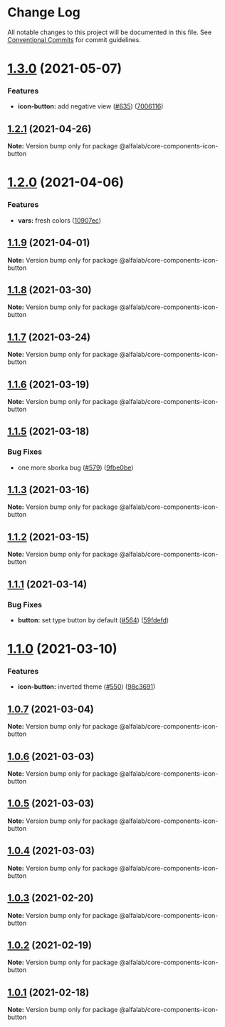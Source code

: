 # Change Log

All notable changes to this project will be documented in this file.
See [Conventional Commits](https://conventionalcommits.org) for commit guidelines.

# [1.3.0](https://github.com/alfa-laboratory/core-components/compare/@alfalab/core-components-icon-button@1.2.1...@alfalab/core-components-icon-button@1.3.0) (2021-05-07)


### Features

* **icon-button:** add negative view ([#635](https://github.com/alfa-laboratory/core-components/issues/635)) ([7006116](https://github.com/alfa-laboratory/core-components/commit/70061167d1e00a786e28c53ebb26e4e174d03311))





## [1.2.1](https://github.com/alfa-laboratory/core-components/compare/@alfalab/core-components-icon-button@1.2.0...@alfalab/core-components-icon-button@1.2.1) (2021-04-26)

**Note:** Version bump only for package @alfalab/core-components-icon-button





# [1.2.0](https://github.com/alfa-laboratory/core-components/compare/@alfalab/core-components-icon-button@1.1.9...@alfalab/core-components-icon-button@1.2.0) (2021-04-06)


### Features

* **vars:** fresh colors ([10907ec](https://github.com/alfa-laboratory/core-components/commit/10907eca0f5556795529a90b41d2bc663ea01dfe))





## [1.1.9](https://github.com/alfa-laboratory/core-components/compare/@alfalab/core-components-icon-button@1.1.8...@alfalab/core-components-icon-button@1.1.9) (2021-04-01)

**Note:** Version bump only for package @alfalab/core-components-icon-button





## [1.1.8](https://github.com/alfa-laboratory/core-components/compare/@alfalab/core-components-icon-button@1.1.7...@alfalab/core-components-icon-button@1.1.8) (2021-03-30)

**Note:** Version bump only for package @alfalab/core-components-icon-button





## [1.1.7](https://github.com/alfa-laboratory/core-components/compare/@alfalab/core-components-icon-button@1.1.6...@alfalab/core-components-icon-button@1.1.7) (2021-03-24)

**Note:** Version bump only for package @alfalab/core-components-icon-button





## [1.1.6](https://github.com/alfa-laboratory/core-components/compare/@alfalab/core-components-icon-button@1.1.5...@alfalab/core-components-icon-button@1.1.6) (2021-03-19)

**Note:** Version bump only for package @alfalab/core-components-icon-button





## [1.1.5](https://github.com/alfa-laboratory/core-components/compare/@alfalab/core-components-icon-button@1.1.3...@alfalab/core-components-icon-button@1.1.5) (2021-03-18)


### Bug Fixes

* one more sborka bug ([#579](https://github.com/alfa-laboratory/core-components/issues/579)) ([9fbe0be](https://github.com/alfa-laboratory/core-components/commit/9fbe0beca56ec5971de78b3f6cda25305b260efc))





## [1.1.3](https://github.com/alfa-laboratory/core-components/compare/@alfalab/core-components-icon-button@1.1.2...@alfalab/core-components-icon-button@1.1.3) (2021-03-16)

**Note:** Version bump only for package @alfalab/core-components-icon-button





## [1.1.2](https://github.com/alfa-laboratory/core-components/compare/@alfalab/core-components-icon-button@1.1.1...@alfalab/core-components-icon-button@1.1.2) (2021-03-15)

**Note:** Version bump only for package @alfalab/core-components-icon-button





## [1.1.1](https://github.com/alfa-laboratory/core-components/compare/@alfalab/core-components-icon-button@1.1.0...@alfalab/core-components-icon-button@1.1.1) (2021-03-14)


### Bug Fixes

* **button:** set type button by default ([#564](https://github.com/alfa-laboratory/core-components/issues/564)) ([59fdefd](https://github.com/alfa-laboratory/core-components/commit/59fdefd4f37fbe589840aa8944d88bde5b8cda6e))





# [1.1.0](https://github.com/alfa-laboratory/core-components/compare/@alfalab/core-components-icon-button@1.0.7...@alfalab/core-components-icon-button@1.1.0) (2021-03-10)


### Features

* **icon-button:** inverted theme ([#550](https://github.com/alfa-laboratory/core-components/issues/550)) ([98c3691](https://github.com/alfa-laboratory/core-components/commit/98c36919f682041278aa31753f1d18be95358df1))





## [1.0.7](https://github.com/alfa-laboratory/core-components/compare/@alfalab/core-components-icon-button@1.0.6...@alfalab/core-components-icon-button@1.0.7) (2021-03-04)

**Note:** Version bump only for package @alfalab/core-components-icon-button





## [1.0.6](https://github.com/alfa-laboratory/core-components/compare/@alfalab/core-components-icon-button@1.0.5...@alfalab/core-components-icon-button@1.0.6) (2021-03-03)

**Note:** Version bump only for package @alfalab/core-components-icon-button





## [1.0.5](https://github.com/alfa-laboratory/core-components/compare/@alfalab/core-components-icon-button@1.0.4...@alfalab/core-components-icon-button@1.0.5) (2021-03-03)

**Note:** Version bump only for package @alfalab/core-components-icon-button





## [1.0.4](https://github.com/alfa-laboratory/core-components/compare/@alfalab/core-components-icon-button@1.0.3...@alfalab/core-components-icon-button@1.0.4) (2021-03-03)

**Note:** Version bump only for package @alfalab/core-components-icon-button





## [1.0.3](https://github.com/alfa-laboratory/core-components/compare/@alfalab/core-components-icon-button@1.0.2...@alfalab/core-components-icon-button@1.0.3) (2021-02-20)

**Note:** Version bump only for package @alfalab/core-components-icon-button





## [1.0.2](https://github.com/alfa-laboratory/core-components/compare/@alfalab/core-components-icon-button@1.0.1...@alfalab/core-components-icon-button@1.0.2) (2021-02-19)

**Note:** Version bump only for package @alfalab/core-components-icon-button





## [1.0.1](https://github.com/alfa-laboratory/core-components/compare/@alfalab/core-components-icon-button@1.0.0...@alfalab/core-components-icon-button@1.0.1) (2021-02-18)

**Note:** Version bump only for package @alfalab/core-components-icon-button
